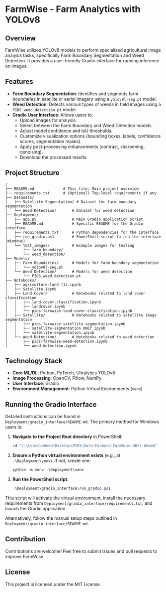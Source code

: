# FarmWise - Farm Analytics with YOLOv8

## Overview
FarmWise utilizes YOLOv8 models to perform specialized agricultural image analysis tasks, specifically Farm Boundary Segmentation and Weed Detection. It provides a user-friendly Gradio interface for running inference on images.

## Features
*   **Farm Boundary Segmentation**: Identifies and segments farm boundaries in satellite or aerial imagery using a `yolov8l-seg.pt` model.
*   **Weed Detection**: Detects various types of weeds in field images using a `PIDS_weed_detection.pt` model.
*   **Gradio User Interface**: Allows users to:
    *   Upload images for analysis.
    *   Select between the Farm Boundary and Weed Detection models.
    *   Adjust model confidence and IoU thresholds.
    *   Customize visualization options (bounding boxes, labels, confidence scores, segmentation masks).
    *   Apply post-processing enhancements (contrast, sharpening, denoising).
    *   Download the processed results.

## Project Structure
```
/
├── README.md             # This file: Main project overview
├── requirements.txt      # (Optional) Top-level requirements if any
├── Datasets/
│   ├── Satellite-Segmentation/ # Dataset for farm boundary segmentation
│   └── Weed-Detection/       # Dataset for weed detection
├── Deployment/
│   ├── app.py                # Main Gradio application script
│   ├── README.md             # Specific README for the Gradio interface
│   ├── requirements.txt      # Python dependencies for the interface
│   ├── run_gradio.ps1        # PowerShell script to run the interface (Windows)
│   └── test_images/          # Example images for testing
│       ├── farm_boundary/
│       └── weed_detection/
├── Models/
│   ├── Farm Boundaries/      # Models for farm boundary segmentation
│   │   └── yolov8l-seg.pt
│   └── Weed Detection/       # Models for weed detection
│       └── PIDS_weed_detection.pt
├── Notebooks/
│   ├── agriculture-land (1).ipynb
│   ├── Satellite.ipynb
│   ├── Land Cover/           # Notebooks related to land cover classification
│   │   ├── land-cover-classification.ipynb
│   │   ├── landcover.ipynb
│   │   └── pids-farmwise-land-cover-classification.ipynb
│   ├── Satellite/            # Notebooks related to satellite image segmentation
│   │   ├── pids-farmwise-satellite-segmentation.ipynb
│   │   ├── satellite-segmentation UNET.ipynb
│   │   └── satellite-segmentation.ipynb
│   └── Weed Detection/       # Notebooks related to weed detection
│       ├── pids-farmwise-weed-detection.ipynb
│       └── weed-detection.ipynb
```

## Technology Stack
*   **Core ML/DL**: Python, PyTorch, Ultralytics YOLOv8
*   **Image Processing**: OpenCV, Pillow, NumPy
*   **User Interface**: Gradio
*   **Environment Management**: Python Virtual Environments (`venv`)

## Running the Gradio Interface

Detailed instructions can be found in `Deployment/gradio_interface/README.md`. The primary method for Windows users is:

1.  **Navigate to the Project Root directory** in PowerShell:
    ```powershell
    cd "C:\Users\ahmed\Desktop\PIDS\Data-Farmers-FarmWise-4DS3 Ahmed"
    ```
2.  **Ensure a Python virtual environment exists** (e.g., at `.\Deployment\venv`). If not, create one:
    ```powershell
    python -m venv .\Deployment\venv 
    ```
3.  **Run the PowerShell script**:
    ```powershell
    .\Deployment\gradio_interface\run_gradio.ps1
    ```

This script will activate the virtual environment, install the necessary requirements from `Deployment/gradio_interface/requirements.txt`, and launch the Gradio application.

Alternatively, follow the manual setup steps outlined in `Deployment/gradio_interface/README.md`.

## Contribution
Contributions are welcome! Feel free to submit issues and pull requests to improve FarmWise.

## License
This project is licensed under the MIT License.

